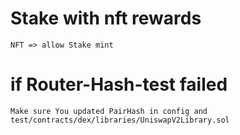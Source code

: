 # Stake with nft rewards
```
NFT => allow Stake mint
```


# if Router-Hash-test failed
```
Make sure You updated PairHash in config and test/contracts/dex/libraries/UniswapV2Library.sol
```
